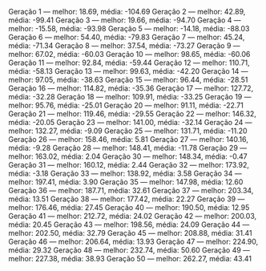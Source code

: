 Geração 1 — melhor: 18.69, média: -104.69
Geração 2 — melhor: 42.89, média: -99.41
Geração 3 — melhor: 19.66, média: -94.70
Geração 4 — melhor: -15.58, média: -93.98
Geração 5 — melhor: -14.18, média: -88.03
Geração 6 — melhor: 54.40, média: -79.83
Geração 7 — melhor: 45.24, média: -71.34
Geração 8 — melhor: 37.54, média: -73.27
Geração 9 — melhor: 67.02, média: -60.03
Geração 10 — melhor: 98.65, média: -60.06
Geração 11 — melhor: 92.84, média: -59.44
Geração 12 — melhor: 110.71, média: -58.13
Geração 13 — melhor: 99.63, média: -42.20
Geração 14 — melhor: 97.05, média: -38.63
Geração 15 — melhor: 96.44, média: -28.51
Geração 16 — melhor: 114.82, média: -35.36
Geração 17 — melhor: 127.72, média: -32.28
Geração 18 — melhor: 109.91, média: -33.25
Geração 19 — melhor: 95.76, média: -25.01
Geração 20 — melhor: 91.11, média: -22.71
Geração 21 — melhor: 119.46, média: -29.55
Geração 22 — melhor: 146.32, média: -20.05
Geração 23 — melhor: 141.00, média: -32.14
Geração 24 — melhor: 132.27, média: -9.09
Geração 25 — melhor: 131.71, média: -11.20
Geração 26 — melhor: 158.46, média: 5.81
Geração 27 — melhor: 140.16, média: -9.28
Geração 28 — melhor: 148.41, média: -11.78
Geração 29 — melhor: 163.02, média: 2.04
Geração 30 — melhor: 148.34, média: -0.47
Geração 31 — melhor: 160.12, média: 2.44
Geração 32 — melhor: 173.92, média: -3.18
Geração 33 — melhor: 138.92, média: 3.58
Geração 34 — melhor: 197.41, média: 3.90
Geração 35 — melhor: 147.98, média: 12.60
Geração 36 — melhor: 187.71, média: 32.61
Geração 37 — melhor: 203.34, média: 13.51
Geração 38 — melhor: 177.42, média: 22.27
Geração 39 — melhor: 176.46, média: 27.45
Geração 40 — melhor: 190.50, média: 12.95
Geração 41 — melhor: 212.72, média: 24.02
Geração 42 — melhor: 200.03, média: 20.45
Geração 43 — melhor: 198.56, média: 24.09
Geração 44 — melhor: 202.50, média: 32.79
Geração 45 — melhor: 208.88, média: 31.41
Geração 46 — melhor: 206.64, média: 13.93
Geração 47 — melhor: 224.90, média: 29.32
Geração 48 — melhor: 232.74, média: 50.60
Geração 49 — melhor: 227.38, média: 38.93
Geração 50 — melhor: 262.27, média: 43.41